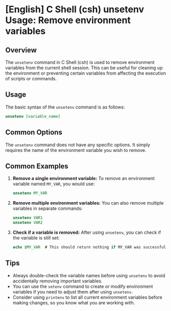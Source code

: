 # [English] C Shell (csh) unsetenv Usage: Remove environment variables

## Overview
The `unsetenv` command in C Shell (csh) is used to remove environment variables from the current shell session. This can be useful for cleaning up the environment or preventing certain variables from affecting the execution of scripts or commands.

## Usage
The basic syntax of the `unsetenv` command is as follows:

```csh
unsetenv [variable_name]
```

## Common Options
The `unsetenv` command does not have any specific options. It simply requires the name of the environment variable you wish to remove.

## Common Examples

1. **Remove a single environment variable:**
   To remove an environment variable named `MY_VAR`, you would use:
   ```csh
   unsetenv MY_VAR
   ```

2. **Remove multiple environment variables:**
   You can also remove multiple variables in separate commands:
   ```csh
   unsetenv VAR1
   unsetenv VAR2
   ```

3. **Check if a variable is removed:**
   After using `unsetenv`, you can check if the variable is still set:
   ```csh
   echo $MY_VAR  # This should return nothing if MY_VAR was successfully removed.
   ```

## Tips
- Always double-check the variable names before using `unsetenv` to avoid accidentally removing important variables.
- You can use the `setenv` command to create or modify environment variables if you need to adjust them after using `unsetenv`.
- Consider using `printenv` to list all current environment variables before making changes, so you know what you are working with.